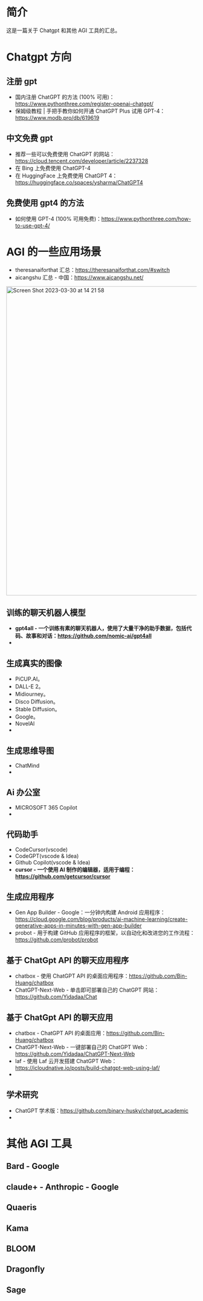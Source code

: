 # 简介

这是一篇关于 Chatgpt 和其他 AGI 工具的汇总。

# Chatgpt 方向

## 注册 gpt

- 国内注册 ChatGPT 的方法 (100% 可用)：https://www.pythonthree.com/register-openai-chatgpt/
- 保姆级教程 | 手把手教你如何开通 ChatGPT Plus 试用 GPT-4：https://www.modb.pro/db/619619

## 中文免费 gpt

- 推荐一些可以免费使用 ChatGPT 的网站：https://cloud.tencent.com/developer/article/2237328
- 在 Bing 上免费使用 ChatGPT-4
- 在 HuggingFace 上免费使用 ChatGPT 4：https://huggingface.co/spaces/ysharma/ChatGPT4

## 免费使用 gpt4 的方法

- 如何使用 GPT-4 (100% 可用免费)：https://www.pythonthree.com/how-to-use-gpt-4/

# AGI 的一些应用场景

- theresanaiforthat 汇总：https://theresanaiforthat.com/#switch
- aicangshu 汇总 - 中国：https://www.aicangshu.net/

<img width="817" alt="Screen Shot 2023-03-30 at 14 21 58" src="https://user-images.githubusercontent.com/37357447/228747401-32463e16-eef0-43cc-9cbe-02fa713b1593.png">

## 训练的聊天机器人模型

- **gpt4all - 一个训练有素的聊天机器人，使用了大量干净的助手数据，包括代码、故事和对话：https://github.com/nomic-ai/gpt4all**
- 

## 生成真实的图像

- PiCUP.AI。
- DALL-E 2。
- Midiourney。
- Disco Diffusion。
- Stable Diffusion。
- Google。
- NovelAl
- 

## 生成思维导图

- ChatMind
- 

## Ai 办公室

- MICROSOFT 365 Copilot
- 

## 代码助手

- CodeCursor(vscode)
- CodeGPT(vscode & Idea)
- Github Copilot(vscode & Idea)
- **cursor - 一个使用 AI 制作的编辑器，适用于编程：https://github.com/getcursor/cursor**

## 生成应用程序

- Gen App Builder - Google：一分钟内构建 Android 应用程序：https://cloud.google.com/blog/products/ai-machine-learning/create-generative-apps-in-minutes-with-gen-app-builder
- probot - 用于构建 GitHub 应用程序的框架，以自动化和改进您的工作流程：https://github.com/probot/probot

## 基于 ChatGpt API 的聊天应用程序

- chatbox - 使用 ChatGPT API 的桌面应用程序：https://github.com/Bin-Huang/chatbox
- ChatGPT-Next-Web - 单击即可部署自己的 ChatGPT 网站：https://github.com/Yidadaa/Chat



## 基于 ChatGpt API 的聊天应用

- chatbox - ChatGPT API 的桌面应用：https://github.com/Bin-Huang/chatbox
- ChatGPT-Next-Web - 一键部署自己的 ChatGPT Web：https://github.com/Yidadaa/ChatGPT-Next-Web
- laf - 使用 Laf 云开发搭建 ChatGPT Web：https://icloudnative.io/posts/build-chatgpt-web-using-laf/
- 

## 学术研究

- ChatGPT 学术版：https://github.com/binary-husky/chatgpt_academic
- 





# 其他 AGI 工具

## Bard - Google

## claude+ - Anthropic - Google

## Quaeris

## Kama

## BLOOM

## Dragonfly

## Sage
